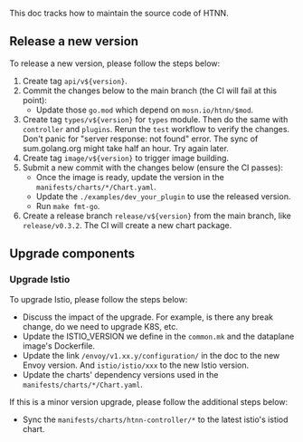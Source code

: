 This doc tracks how to maintain the source code of HTNN.

## Release a new version

To release a new version, please follow the steps below:

1. Create tag `api/v${version}`.
2. Commit the changes below to the main branch (the CI will fail at this point):
    * Update those `go.mod` which depend on `mosn.io/htnn/$mod`.
3. Create tag `types/v${version}` for `types` module. Then do the same with `controller` and `plugins`. Rerun the `test` workflow to verify the changes. Don't panic for "server response: not found" error. The sync of sum.golang.org might take half an hour. Try again later.
4. Create tag `image/v${version}` to trigger image building.
5. Submit a new commit with the changes below (ensure the CI passes):
    * Once the image is ready, update the version in the `manifests/charts/*/Chart.yaml`.
    * Update the `./examples/dev_your_plugin` to use the released version.
    * Run `make fmt-go`.
6. Create a release branch `release/v${version}` from the main branch, like `release/v0.3.2`. The CI will create a new chart package.

## Upgrade components

### Upgrade Istio

To upgrade Istio, please follow the steps below:

* Discuss the impact of the upgrade. For example, is there any break change, do we need to upgrade K8S, etc.
* Update the ISTIO_VERSION we define in the `common.mk` and the dataplane image's Dockerfile.
* Update the link `/envoy/v1.xx.y/configuration/` in the doc to the new Envoy version. And `istio/istio/xxx` to the new Istio version.
* Update the charts' dependency versions used in the `manifests/charts/*/Chart.yaml`.

If this is a minor version upgrade, please follow the additional steps below:

* Sync the `manifests/charts/htnn-controller/*` to the latest istio's istiod chart.
